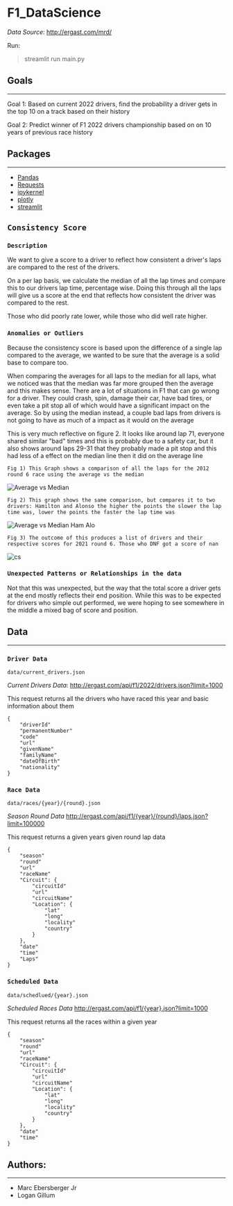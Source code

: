 # F1_DataScience

*Data Source*: http://ergast.com/mrd/

Run:
> streamlit run main.py

## **Goals**
---
Goal 1: Based on current 2022 drivers, find the probability a driver gets in the top 10 on a track based on their history

Goal 2: Predict winner of F1 2022 drivers championship based on on 10 years of previous race history

## **Packages**
---
-   [Pandas](https://pandas.pydata.org/)
-   [Requests](https://docs.python-requests.org/en/latest/)
-   [ipykernel]()
-   [plotly]()
-   [streamlit]()

## `Consistency Score`

### `Description`
We want to give a score to a driver to reflect how consistent a driver's laps are compared to the rest of the drivers.

On a per lap basis, we calculate the median of all the lap times and compare this to our drivers lap time, percentage wise. Doing this through all the laps will give us a score at the end that reflects how consistent the driver was compared to the rest.

Those who did poorly rate lower, while those who did well rate higher.

### `Anomalies or Outliers`

Because the consistency score is based upon the difference of a single lap compared to the average, we wanted to be sure that the average is a solid base to compare too. 

When comparing the averages for all laps to the median for all laps, what we noticed was that the median was far more grouped then the average and this makes sense. There are a lot of situations in F1 that can go wrong for a driver. They could crash, spin, damage their car, have bad tires, or even take a pit stop all of which would have a significant impact on the average. So by using the median instead, a couple bad laps from drivers is not going to have as much of a impact as it would on the average

This is very much reflective on figure 2. It looks like around lap 71, everyone shared similar "bad" times and this is probably due to a safety car, but it also shows around laps 29-31 that they probably made a pit stop and this had less of a effect on the median line then it did on the average line

`Fig 1) This Graph shows a comparison of all the laps for the 2012 round 6 race using the average vs the median `

![Average vs Median](/images/avgvsmed.png)

`Fig 2) This graph shows the same comparison, but compares it to two drivers: Hamilton and Alonso the higher the points the slower the lap time was, lower the points the faster the lap time was`

![Average vs Median Ham Alo](/images/hamvalo.png)

`Fig 3) The outcome of this produces a list of drivers and their respective scores for 2021 round 6. Those who DNF got a score of nan`

![cs](/images/score.png)


### `Unexpected Patterns or Relationships in the data`

Not that this was unexpected, but the way that the total score a driver gets at the end mostly reflects their end position. While this was to be expected for drivers who simple out performed, we were hoping to see somewhere in the middle a mixed bag of score and position.

## **Data**
---
### `Driver Data`
`data/current_drivers.json`

*Current Drivers Data*: http://ergast.com/api/f1/2022/drivers.json?limit=1000

This request returns all the drivers who have raced this year and basic information about them
```
{
    "driverId"
    "permanentNumber"
    "code"
    "url"
    "givenName"
    "familyName"
    "dateOfBirth"
    "nationality"
}
```

### `Race Data`
`data/races/{year}/{round}.json`

*Season Round Data* http://ergast.com/api/f1/{year}/{round}/laps.json?limit=100000

This request returns a given years given round lap data
```
{
    "season"
    "round"
    "url"
    "raceName"
    "Circuit": {
        "circuitId"
        "url"
        "circuitName"
        "Location": {
            "lat"
            "long"
            "locality"
            "country"
        }
    },
    "date"
    "time"
    "Laps"
}
```

### `Scheduled Data`
`data/schedlued/{year}.json`

*Scheduled Races Data* http://ergast.com/api/f1/{year}.json?limit=1000

This request returns all the races within a given year
```
{
    "season"
    "round"
    "url"
    "raceName"
    "Circuit": {
        "circuitId"
        "url"
        "circuitName"
        "Location": {
            "lat"
            "long"
            "locality"
            "country"
        }
    },
    "date"
    "time"
}
```

## **Authors**:
---
-   Marc Ebersberger Jr
-   Logan Gillum